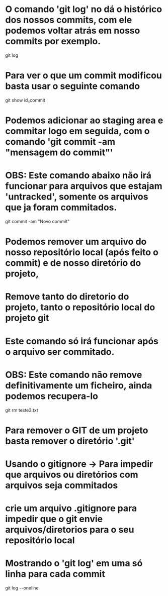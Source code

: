 # O comando 'git log' no dá o histórico dos nossos commits, com ele podemos voltar atrás em nosso commits por exemplo.

git log 

# Para ver o que um commit modificou basta usar o seguinte comando

git show id_commit

# Podemos adicionar ao staging area e commitar logo em seguida, com o comando 'git commit -am "mensagem do commit"'
# OBS: Este comando abaixo não irá funcionar para arquivos que estajam 'untracked', somente os arquivos que ja foram commitados.

git commit -am "Novo commit" 

# Podemos remover um arquivo do nosso repositório local (após feito o commit) e de nosso diretório do projeto, 
# Remove tanto do diretorio do projeto, tanto o repositório local do projeto git
# Este comando só irá funcionar após o arquivo ser commitado.
# OBS: Este comando não remove definitivamente um ficheiro, ainda podemos recupera-lo

git rm teste3.txt 

# Para remover o GIT de um projeto basta remover o diretório '.git'

# Usando o gitignore -> Para impedir que arquivos ou diretórios com arquivos seja commitados
# crie um arquivo .gitignore para impedir que o git envie arquivos/diretorios para o seu repositório local

# Mostrando o 'git log' em uma só linha para cada commit

git log --oneline
